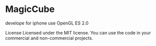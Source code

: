 MagicCube
=========

develope for iphone use OpenGL ES 2.0 

License
Licensed under the MIT license. You can use the code in your commercial and non-commercial projects.


